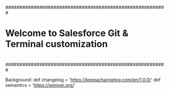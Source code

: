 #########################################################
# Welcome to Salesforce Git & Terminal customization
#
#
#
#########################################################

Background:
def changelog = 'https://keepachangelog.com/en/1.0.0/'
def semantics = 'https://semver.org/'